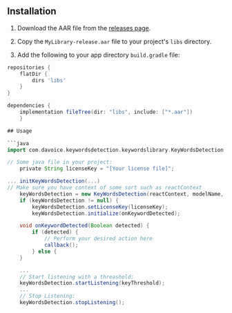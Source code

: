 ## Installation

1. Download the AAR file from the [releases page](https://github.com/yourusername/MyLibrary-Binary/releases).
2. Copy the `MyLibrary-release.aar` file to your project's `libs` directory.

3. Add the following to your app directory `build.gradle` file:

```groovy
repositories {
    flatDir {
        dirs 'libs'
    }
}

dependencies {
    implementation fileTree(dir: "libs", include: ["*.aar"])
    }

## Usage

```java
import com.davoice.keywordsdetection.keywordslibrary.KeyWordsDetection;

// Some java file in your project:
    private String licenseKey = "[Your license file]";

... initKeyWordsDetection(...)
// Make sure you have context of some sort such as reactContext
    keyWordsDetection = new KeyWordsDetection(reactContext, modelName, threshold, buffer_cnt);
    if (keyWordsDetection != null) {
        keyWordsDetection.setLicenseKey(licenseKey);
        keyWordsDetection.initialize(onKeywordDetected);

    void onKeywordDetected(Boolean detected) {
        if (detected) {
            // Perform your desired action here
            callback();
        } else {
    }

    ... 
    // Start listening with a threashold:
    keyWordsDetection.startListening(keyThreshold);
    ...
    // Stop Listening:
    keyWordsDetection.stopListening();